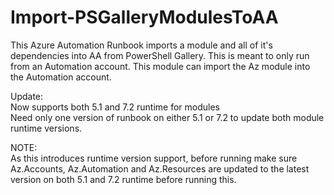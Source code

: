 # Import-PSGalleryModulesToAA

This Azure Automation Runbook imports a module and all of it's dependencies into AA from PowerShell Gallery.
This is meant to only run from an Automation account. This module can import the Az module into the Automation account.

Update:  
    Now supports both 5.1 and 7.2 runtime for modules  
    Need only one version of runbook on either 5.1 or 7.2 to update both module runtime versions.

NOTE:  
    As this introduces runtime version support, before running make sure Az.Accounts, Az.Automation and Az.Resources are updated to the latest version
    on both 5.1 and 7.2 runtime before running this.  

